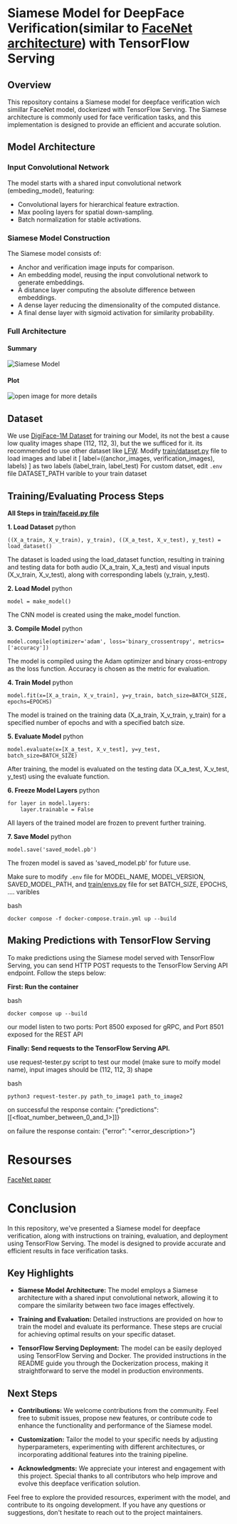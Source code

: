 # Siamese Model for DeepFace Verification(similar to [FaceNet architecture](https://arxiv.org/abs/1503.03832)) with TensorFlow Serving

## Overview

This repository contains a Siamese model for deepface verification wich simillar FaceNet model, dockerized with TensorFlow Serving. The Siamese architecture is commonly used for face verification tasks, and this implementation is designed to provide an efficient and accurate solution.

## Model Architecture

### Input Convolutional Network

The model starts with a shared input convolutional network (embeding_model), featuring:

- Convolutional layers for hierarchical feature extraction.
- Max pooling layers for spatial down-sampling.
- Batch normalization for stable activations.

### Siamese Model Construction

The Siamese model consists of:

- Anchor and verification image inputs for comparison.
- An embedding model, reusing the input convolutional network to generate embeddings.
- A distance layer computing the absolute difference between embeddings.
- A dense layer reducing the dimensionality of the computed distance.
- A final dense layer with sigmoid activation for similarity probability.

### Full Architecture

#### Summary
![Siamese Model](images/faceid_summary.png)

#### Plot
![open image for more details](images/faceid_model.png)

## Dataset

We use [DigiFace-1M Dataset](https://github.com/microsoft/DigiFace1M) for training our Model, its not the best a cause low quality images shape (112, 112, 3), but the we sufficed for it.
its recommended to use other dataset like [LFW](http://vis-www.cs.umass.edu/lfw).
Modify [train/dataset.py](train/dataset.py) file to load images and label it [ label=((anchor_images, verification_images), labels) ] as two labels (label_train, label_test)
For custom datset, edit `.env` file DATASET_PATH varible to your train dataset

## Training/Evaluating Process Steps

**All Steps in [train/faceid.py file](train/faceid.py)**

**1. Load Dataset**
python
```
((X_a_train, X_v_train), y_train), ((X_a_test, X_v_test), y_test) = load_dataset()
```

The dataset is loaded using the load_dataset function, resulting in training and testing data for both audio (X_a_train, X_a_test) and visual inputs (X_v_train, X_v_test), along with corresponding labels (y_train, y_test).

**2. Load Model**
python
```
model = make_model()
```

The CNN model is created using the make_model function.

**3. Compile Model**
python
```
model.compile(optimizer='adam', loss='binary_crossentropy', metrics=['accuracy'])
```

The model is compiled using the Adam optimizer and binary cross-entropy as the loss function. Accuracy is chosen as the metric for evaluation.

**4. Train Model**
python
```
model.fit(x=[X_a_train, X_v_train], y=y_train, batch_size=BATCH_SIZE, epochs=EPOCHS)
```

The model is trained on the training data (X_a_train, X_v_train, y_train) for a specified number of epochs and with a specified batch size.

**5. Evaluate Model**
python
```
model.evaluate(x=[X_a_test, X_v_test], y=y_test, batch_size=BATCH_SIZE)
```

After training, the model is evaluated on the testing data (X_a_test, X_v_test, y_test) using the evaluate function.

**6. Freeze Model Layers**
python
```
for layer in model.layers:
    layer.trainable = False
```

All layers of the trained model are frozen to prevent further training.

**7. Save Model**
python
```
model.save('saved_model.pb')
```

The frozen model is saved as 'saved_model.pb' for future use.

Make sure to modify `.env` file for MODEL_NAME, MODEL_VERSION, SAVED_MODEL_PATH, and [train/envs.py](train/envs.py) file for set BATCH_SIZE, EPOCHS, .... varibles

bash
```
docker compose -f docker-compose.train.yml up --build
```

## Making Predictions with TensorFlow Serving

To make predictions using the Siamese model served with TensorFlow Serving, you can send HTTP POST requests to the TensorFlow Serving API endpoint. Follow the steps below:

**First: Run the container**

bash
```
docker compose up --build
```

our model listen to two ports: Port 8500 exposed for gRPC, and Port 8501 exposed for the REST API

**Finally: Send requests to the TensorFlow Serving API.**

use request-tester.py script to test our model (make sure to moify model name), input images should be (112, 112, 3) shape

bash
```
python3 request-tester.py path_to_image1 path_to_image2
```

on successful the response contain: {"predictions": [[<float_number_between_0_and_1>]]}

on failure the response contain: {"error": "<error_description>"}

# Resourses
[FaceNet paper](https://arxiv.org/abs/1503.03832)

# Conclusion

In this repository, we've presented a Siamese model for deepface verification, along with instructions on training, evaluation, and deployment using TensorFlow Serving. The model is designed to provide accurate and efficient results in face verification tasks.

## Key Highlights

- **Siamese Model Architecture:** The model employs a Siamese architecture with a shared input convolutional network, allowing it to compare the similarity between two face images effectively.

- **Training and Evaluation:** Detailed instructions are provided on how to train the model and evaluate its performance. These steps are crucial for achieving optimal results on your specific dataset.

- **TensorFlow Serving Deployment:** The model can be easily deployed using TensorFlow Serving and Docker. The provided instructions in the README guide you through the Dockerization process, making it straightforward to serve the model in production environments.

## Next Steps

- **Contributions:** We welcome contributions from the community. Feel free to submit issues, propose new features, or contribute code to enhance the functionality and performance of the Siamese model.

- **Customization:** Tailor the model to your specific needs by adjusting hyperparameters, experimenting with different architectures, or incorporating additional features into the training pipeline.

- **Acknowledgments:** We appreciate your interest and engagement with this project. Special thanks to all contributors who help improve and evolve this deepface verification solution.

Feel free to explore the provided resources, experiment with the model, and contribute to its ongoing development. If you have any questions or suggestions, don't hesitate to reach out to the project maintainers.

